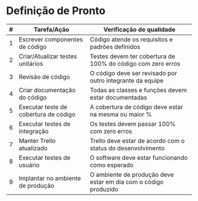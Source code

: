 # Definição de Pronto
| # | Tarefa/Ação                           | Verificação de qualidade                                    |
|---|---------------------------------------|-------------------------------------------------------------|
| 1 | Escrever componentes de código        | Código atende os requisitos e padrões definidos             |
| 2 | Criar/Atualizar testes unitários      | Testes devem ter cobertura de 100% do código com zero erros |
| 3 | Revisão de código                     | O código deve ser revisado por outro integrante da equipe   |
| 4 | Criar documentação do código          | Todas as classes e funções devem estar documentadas         |
| 5 | Executar teste de cobertura de código | A cobertura de código deve estar na mesma ou maior %        |
| 6 | Executar testes de integração         | Os testes devem passar 100% com zero erros                  |
| 7 | Manter Trello atualizado              | Trello deve estar de acordo com o status do desenvolvimento |
| 8 | Executar testes de usuário            | O software deve estar funcionando como esperado             |
| 9 | Implantar no ambiente de produção | O ambiente de produção deve estar em dia com o código produzido |
